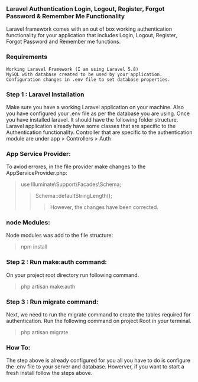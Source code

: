 

### Laravel Authentication Login, Logout, Register, Forgot Password & Remember Me Functionality
Laravel framework comes with an out of box working authentication functionality for your application that includes Login, Logout, Register, Forgot Password and Remember me functions.

### Requirements 
    Working Laravel Framework (I am using Laravel 5.8)
    MySQL with database created to be used by your application.
    Configuration changes in .env file to set database properties.
    
### Step 1 : Laravel Installation
Make sure you have a working Laravel application on your machine. Also you have configured your .env file as per the database you are using. Once you have installed laravel. It should have the following folder structure.
 Laravel application already have some classes that are specific to the Authentication functionality. Controller that are specific to the authentication module are under app > Controllers > Auth
 
 ### App Service Provider:
 To aviod errores, in the file provider make changes to the AppServiceProvider.php:
 > use Illuminate\Support\Facades\Schema;
 >> Schema::defaultStringLength();
>>> However, the changes have been corrected.

### node Modules:
Node modules was add to the file structure:
> npm install

### Step 2 : Run make:auth command:
On your project root directory run following command.
>php artisan make:auth

### Step 3 : Run migrate command:
Next, we need to run the migrate command to create the tables required for authentication. Run the following command on project Root in your terminal.
> php artisan migrate

### How To:
The step above is already configured for you all you have to do is configure the .env file to your server and database. Howerver, if you want to start a fresh install follow the steps above.
